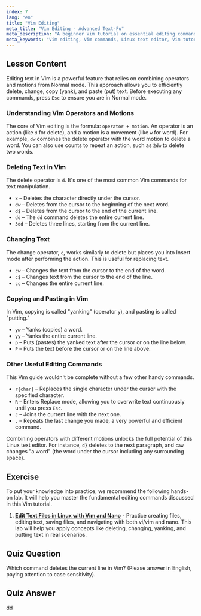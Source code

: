 ```yaml
---
index: 7
lang: "en"
title: "Vim Editing"
meta_title: "Vim Editing - Advanced Text-Fu"
meta_description: "A beginner Vim tutorial on essential editing commands. Learn how to delete, change, copy (yank), and paste text in the Vim text editor to improve your Linux workflow."
meta_keywords: "Vim editing, Vim commands, Linux text editor, Vim tutorial, Vim guide, beginner Vim, dd command, Vim delete"
---
```


## Lesson Content

Editing text in Vim is a powerful feature that relies on combining operators and motions from Normal mode. This approach allows you to efficiently delete, change, copy (yank), and paste (put) text. Before executing any commands, press `Esc` to ensure you are in Normal mode.

### Understanding Vim Operators and Motions

The core of Vim editing is the formula: `operator + motion`. An operator is an action (like `d` for delete), and a motion is a movement (like `w` for word). For example, `dw` combines the delete operator with the word motion to delete a word. You can also use counts to repeat an action, such as `2dw` to delete two words.

### Deleting Text in Vim

The delete operator is `d`. It's one of the most common Vim commands for text manipulation.

- `x` – Deletes the character directly under the cursor.
- `dw` – Deletes from the cursor to the beginning of the next word.
- `d$` – Deletes from the cursor to the end of the current line.
- `dd` – The `dd` command deletes the entire current line.
- `3dd` – Deletes three lines, starting from the current line.

### Changing Text

The change operator, `c`, works similarly to delete but places you into Insert mode after performing the action. This is useful for replacing text.

- `cw` – Changes the text from the cursor to the end of the word.
- `c$` – Changes text from the cursor to the end of the line.
- `cc` – Changes the entire current line.

### Copying and Pasting in Vim

In Vim, copying is called "yanking" (operator `y`), and pasting is called "putting."

- `yw` – Yanks (copies) a word.
- `yy` – Yanks the entire current line.
- `p` – Puts (pastes) the yanked text after the cursor or on the line below.
- `P` – Puts the text before the cursor or on the line above.

### Other Useful Editing Commands

This Vim guide wouldn't be complete without a few other handy commands.

- `r{char}` – Replaces the single character under the cursor with the specified character.
- `R` – Enters Replace mode, allowing you to overwrite text continuously until you press `Esc`.
- `J` – Joins the current line with the next one.
- `.` – Repeats the last change you made, a very powerful and efficient command.

Combining operators with different motions unlocks the full potential of this Linux text editor. For instance, `d}` deletes to the next paragraph, and `caw` changes "a word" (the word under the cursor including any surrounding space).

## Exercise

To put your knowledge into practice, we recommend the following hands-on lab. It will help you master the fundamental editing commands discussed in this Vim tutorial.

1. **[Edit Text Files in Linux with Vim and Nano](https://labex.io/labs/comptia-edit-text-files-in-linux-with-vim-and-nano-591076)** - Practice creating files, editing text, saving files, and navigating with both vi/vim and nano. This lab will help you apply concepts like deleting, changing, yanking, and putting text in real scenarios.

## Quiz Question

Which command deletes the current line in Vim? (Please answer in English, paying attention to case sensitivity).

## Quiz Answer

dd
